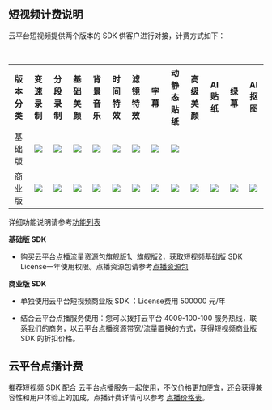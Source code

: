 <style> table td { height: 35px; text-align:center; vertical-align:middle; } .markdown-text-box img { border: 0; max-width: 100%; height: auto; box-sizing: content-box; box-shadow: 0 0 0px #ccc; margin: 0px 0; } </style>
## 短视频计费说明

云平台短视频提供两个版本的 SDK 供客户进行对接，计费方式如下：

<table>
  <tr align="center">
	  <th width="100px">版本分类</th>
    <th width="90px">变速录制</th>
		<th width="90px">分段录制</th>
    <th width="90px">基础美颜</th>
		<th width="90px">背景音乐</th>
		<th width="90px">时间特效</th>
	  <th width="90px">滤镜特效</th>
	  <th width="90px">字幕</th>
    <th width="100px">动静态贴纸</th>
	  <th width="90px">高级美颜</th>
	  <th width="90px">AI贴纸</th>
    <th width="90px">绿幕</th>
		<th width="90px">AI抠图</th>
  </tr>
  <tr align="center">
	  <td> 基础版 </td>
	  <td><img src="http://imgcache.tce.fsphere.cn/static/mc.qcloudimg.com/static/img/a9bdba876321beb3c0ad270e67d41743/image.png"/></td>
          <td><img src="http://imgcache.tce.fsphere.cn/static/mc.qcloudimg.com/static/img/a9bdba876321beb3c0ad270e67d41743/image.png"/></td>
          <td><img src="http://imgcache.tce.fsphere.cn/static/mc.qcloudimg.com/static/img/a9bdba876321beb3c0ad270e67d41743/image.png"/></td>
		<td><img src="http://imgcache.tce.fsphere.cn/static/mc.qcloudimg.com/static/img/a9bdba876321beb3c0ad270e67d41743/image.png"/></td>
		<td><img src="http://imgcache.tce.fsphere.cn/static/mc.qcloudimg.com/static/img/a9bdba876321beb3c0ad270e67d41743/image.png"/></td>
		<td><img src="http://imgcache.tce.fsphere.cn/static/mc.qcloudimg.com/static/img/a9bdba876321beb3c0ad270e67d41743/image.png"/></td>
	  <td><img src="http://imgcache.tce.fsphere.cn/static/mc.qcloudimg.com/static/img/a9bdba876321beb3c0ad270e67d41743/image.png"/></td>
	  <td><img src="http://imgcache.tce.fsphere.cn/static/mc.qcloudimg.com/static/img/a9bdba876321beb3c0ad270e67d41743/image.png"/></td>
	  	<td/>
		<td/>
		<td/>
		<td/>
  </tr>
	<tr align="center">
	  <td> 商业版 </td>
	  <td><img src="http://imgcache.tce.fsphere.cn/static/mc.qcloudimg.com/static/img/a9bdba876321beb3c0ad270e67d41743/image.png"/></td>
    <td><img src="http://imgcache.tce.fsphere.cn/static/mc.qcloudimg.com/static/img/a9bdba876321beb3c0ad270e67d41743/image.png"/></td>
    <td><img src="http://imgcache.tce.fsphere.cn/static/mc.qcloudimg.com/static/img/a9bdba876321beb3c0ad270e67d41743/image.png"/></td>
		<td><img src="http://imgcache.tce.fsphere.cn/static/mc.qcloudimg.com/static/img/a9bdba876321beb3c0ad270e67d41743/image.png"/></td>
		<td><img src="http://imgcache.tce.fsphere.cn/static/mc.qcloudimg.com/static/img/a9bdba876321beb3c0ad270e67d41743/image.png"/></td>
    <td><img src="http://imgcache.tce.fsphere.cn/static/mc.qcloudimg.com/static/img/a9bdba876321beb3c0ad270e67d41743/image.png"/></td>
    <td><img src="http://imgcache.tce.fsphere.cn/static/mc.qcloudimg.com/static/img/a9bdba876321beb3c0ad270e67d41743/image.png"/></td>
		<td><img src="http://imgcache.tce.fsphere.cn/static/mc.qcloudimg.com/static/img/a9bdba876321beb3c0ad270e67d41743/image.png"/></td>
		<td><img src="http://imgcache.tce.fsphere.cn/static/mc.qcloudimg.com/static/img/a9bdba876321beb3c0ad270e67d41743/image.png"/></td>
		<td><img src="http://imgcache.tce.fsphere.cn/static/mc.qcloudimg.com/static/img/a9bdba876321beb3c0ad270e67d41743/image.png"/></td>
		<td><img src="http://imgcache.tce.fsphere.cn/static/mc.qcloudimg.com/static/img/a9bdba876321beb3c0ad270e67d41743/image.png"/></td>
		<td><img src="http://imgcache.tce.fsphere.cn/static/mc.qcloudimg.com/static/img/a9bdba876321beb3c0ad270e67d41743/image.png"/></td>
  </tr>
</table>

详细功能说明请参考[功能列表](http://tce.fsphere.cn/document/product/584/9457)


**基础版 SDK**
- 购买云平台点播流量资源包旗舰版1、旗舰版2，获取短视频基础版 SDK License一年使用权限。点播资源包请参考[点播资源包](http://tce.fsphere.cn/document/product/266/14667)

**商业版 SDK**
- 单独使用云平台短视频商业版 SDK ：License费用 500000 元/年

- 结合云平台点播服务使用：您可以拨打云平台 4009-100-100 服务热线，联系我们的商务，以云平台点播资源带宽/流量置换的方式，获得短视频商业版 SDK 的折扣价格。


## 云平台点播计费
推荐短视频 SDK 配合 云平台点播服务一起使用，不仅价格更加便宜，还会获得兼容性和用户体验上的加成，点播计费详情可以参考 [点播价格表](http://tce.fsphere.cn/document/product/266/2838)。

